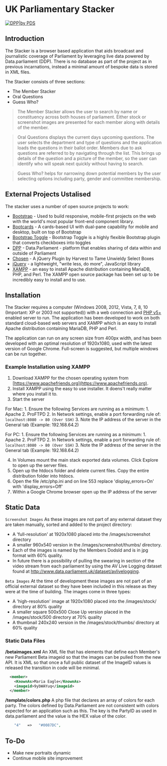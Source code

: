 # UK Parliamentary Stacker
[![DPP|by PDS](https://cldup.com/u7xgYVBRwu.jpg)](http://www.data.parliament.uk/)
## Introduction
The Stacker is a browser based application that aids broadcast and journalistic coverage of Parliament by leveraging live data powered by Data.parliament (DDP). There is no database as part of the project as in previous incarnations, instead a minimal amount of bespoke data is stored in XML files. 

The Stacker consists of three sections:
  - The Member Stacker
  - Oral Questions
  - Guess Who?

> The Member Stacker allows the user to search by name or constituency across both houses of parliament. Either stock or screenshot images are presented for each member along with details of the member. 

> Oral Questions displays the current days upcoming questions. The user selects the department and type of questions and the application loads the questions in their ballot order. Members due to ask questions are referred to by navigating through the list.  This brings up details of the question and a picture of the member, so the user can identify who will speak next quickly without having to search.

> Guess Who? helps for narrowing down potential members by the user selecting options including party, gender and committee membership. 

## External Projects Ustalised
The stacker uses a number of open source projects to work:
* [Bootstrap] - Used to build responsive, mobile-first projects on the web with the world's most popular front-end component library.
* [Bootcards] - A cards-based UI with dual-pane capability for mobile and desktop, built on top of Bootstrap
* [Bootstrap Toggle] - Bootstrap Toggle is a highly flexible Bootstrap plugin that converts checkboxes into toggles
* [DPP] - Data.Parliament - platform that enables sharing of data within and outside of Parliament
* [Chosen] - A jQuery Plugin by Harvest to Tame Unwieldy Select Boxes
* [jQuery] - a lightweight, "write less, do more", JavaScript library
* [XAMPP] -  an easy to install Apache distribution containing MariaDB, PHP, and Perl. The XAMPP open source package has been set up to be incredibly easy to install and to use.

## Installation
The Stacker requires a computer (Windows 2008, 2012, Vista, 7, 8, 10 (Important: XP or 2003 not supported)) with a web connection and [PHP v5+](http://www.php.net) enabled server to run. The application has been developed to work on both standard cloud-based web servers and XAMPP which is an easy to install Apache distribution containing MariaDB, PHP and Perl. 

The application can run on any screen size from 400px width, and has been developed with an optimal resolution of 1920x1080, used with the latest version of Google Chrome. Full-screen is suggested, but multiple windows can be run together. 

### Example Installation using XAMPP
1. Download XAMPP for the chosen operating system from [https://www.apachefriends.org](https://www.apachefriends.org). 
2. Install XAMPP using the easy to use installer. It doens't really matter where you install it to.
3. Start the server

For Mac: 
	1. Ensure the following Services are running as a minimum:
    	1. Apache
    	2. ProFTPD
	2. In Network settings, enable a port forwarding rule of: `localhost:8080 -> 80 (Over SSH)`
	3. Note the IP address of the server in the General tab (Example: 192.168.64.2)
	
For PC:	
	1. Ensure the following Services are running as a minimum:
    	1. Apache
    	2. ProFTPD
	2. In Network settings, enable a port forwarding rule of: `localhost:8080 -> 80 (Over SSH)`
	3. Note the IP address of the server in the General tab (Example: 192.168.64.2)
	
4. In Volumes mount the main stack exported data volumes. Click Explore to open up the server files. 
5. Open up the htdocs folder and delete current files. Copy the entire distribution folder into htdocs.
6. Open the file /etc/php.ini and on line 553 replace 'display_errors=On' with 'display_errors=Off'
7. Within a Google Chrome browser open up the IP address of the server

## Static Data
`Screenshot Images` As these images are not part of any external dataset they are taken manually, sorted and added to the project directory:
* A 'full-resolution' at 1920x1080 placed into the /images/screenshot directory
* A smaller 960x540 version in the /images/screenshot/thumbs/ directory. 
* Each of the images is named by the Members DodsId and is in jpg format with 60% quality. 
* In future there is a possibility of pulling the swearing in section of the video stream from each parliament by using the AV Live Logging dataset found at http://www.data.parliament.uk/dataset/avlivelogging.

`Beta Images` At the time of development these images are not part of an official external dataset so they have been included in this release as they were at the time of building. The images come in three types:
* A 'high-resolution' image at 1920x1080 placed into the /images/stock/ directory at 80% quality
* A smaller square 500x500 Close Up version placed in the /images/stock/500 directory at 70% quality
* A thumbnail 240x240 version in the /images/stock/thumbs/ directory at 60% quality

### Static Data Files
__/betaimages.xml__
An XML file that has elements that define each Member's new Parliament Beta imageid so that the images can be pulled from the new API. It is XML so that once a full public dataset of the ImageID values is released the transition in code will be minimal. 
```xml
  <member>
    <KnownAs>Maria Eagle</KnownAs>
    <imageid>9ybWAYuq</imageid>
  </member>
```
__/template/colors.php__
A php file that declares an array of colors for each party. The colors defined by Data.Parliament are not consistent with colors expected for an application such as this. The key is the PartyID as used in data.parliament and the value is the HEX value of the color.
```php
	"4"	  =>   "#0087DC",
```

## To-Do
 - Make new portraits dynamic
 - Continue mobile site improvement

[//]: # (These are reference links used in the body of this note and get stripped out when the markdown processor does its job. There is no need to format nicely because it shouldn't be seen.)

   [Bootstrap]: <http://getbootstrap.com/>
   [Bootcards]: <http://bootcards.org/site/about.html>
   [Bootstrap Toggle]: <http://www.bootstraptoggle.com/>
   [DPP]: <http://www.data.parliament.uk/>
   [Chosen]: <https://harvesthq.github.io/chosen/>
   [jQuery]: <http://jquery.com>
   [XAMPP]: <https://www.apachefriends.org/index.html>